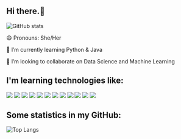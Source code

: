 ## Hi there.👋
![GitHub stats](https://github-readme-stats.vercel.app/api?username=YanginFire&show_icons=true&theme=calm)

😄 Pronouns: She/Her

🌱 I’m currently learning Python & Java

👯 I’m looking to collaborate on Data Science and Machine Learning


## I'm learning technologies like:
 <img src="https://img.shields.io/badge/Python-333333?style=for-the-badge&logo=Python&logoColor=blue"/> <img src="https://img.shields.io/badge/HTML-333333?style=for-the-badge&logo=HTML5&logoColor=red"/> <img src="https://img.shields.io/badge/CSS-333333?style=for-the-badge&logo=CSS3&logoColor=blue"/> <img src="https://img.shields.io/badge/MYSQL-333333?style=for-the-badge&logo=MYSQL&logoColor=green"/> <img src="https://img.shields.io/badge/JavaScript-333333?style=for-the-badge&logo=JavaScript&logoColor=yellow"/> <img src="https://img.shields.io/badge/GitHub-333333?style=for-the-badge&logo=GitHub&logoColor=white"/> <img src="https://img.shields.io/badge/Git-333333?style=for-the-badge&logo=Git&logoColor=orange"/> <img src="https://img.shields.io/badge/Java-333333?style=for-the-badge&logo=Java&logoColor=orange"/> <img src="https://img.shields.io/badge/React-333333?style=for-the-badge&logo=React&logoColor=#61DAFB"/> <img src="https://img.shields.io/badge/Pandas-333333?style=for-the-badge&logo=Pandas&logoColor=#150458"/> <img src="https://img.shields.io/badge/LinuxMint-333333?style=for-the-badge&logo=LinuxMint&logoColor=#87CF3E"/> <img src="https://img.shields.io/badge/scikit-learn-333333?style=for-the-badge&logo=scikitlearn&logoColor=#F7931E"/>
 
## Some statistics in my GitHub:
![Top Langs](https://github-readme-stats.vercel.app/api/top-langs/?username=YanginFire&layout=compact&theme=dark)

<!--
**YanginFire/YanginFire** is a ✨ _special_ ✨ repository because its `README.md` (this file) appears on your GitHub profile.

Here are some ideas to get you started:

- 🔭 I’m currently working on ...
- 🌱 I’m currently learning ...
- 👯 I’m looking to collaborate on ...
- 🤔 I’m looking for help with ...
- 💬 Ask me about ...
- 📫 How to reach me: ...
- 😄 Pronouns: ...
- ⚡ Fun fact: ...
-->
